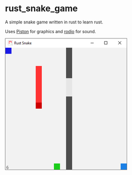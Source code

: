 # rust_snake_game
A simple snake game written in rust to learn rust. 

Uses [Piston](https://www.piston.rs/) for graphics and [rodio](https://docs.rs/rodio) for sound.

![](demo_preview.png "Rust snake game preview")
